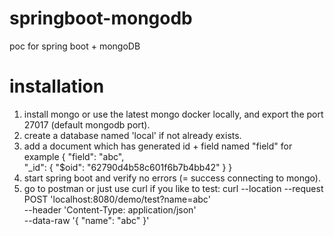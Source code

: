 # springboot-mongodb
poc for spring boot + mongoDB

# installation
1. install mongo or use the latest mongo docker locally, and export the port 27017 (default mongodb port).
2. create a database named 'local' if not already exists.
3. add a document which has generated id + field named "field" for example
{
  "field": "abc",  
  "_id": {
    "$oid": "62790d4b58c601f6b7b4bb42"
  }
}
4. start spring boot and verify no errors (= success connecting to mongo).
5. go to postman or just use curl if you like to test:
curl --location --request POST 'localhost:8080/demo/test?name=abc' \
--header 'Content-Type: application/json' \
--data-raw '{
    "name": "abc"
}'
